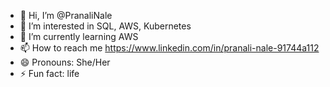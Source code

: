 - 👋 Hi, I’m @PranaliNale
- 👀 I’m interested in SQL, AWS, Kubernetes
- 🌱 I’m currently learning AWS
- 📫 How to reach me https://www.linkedin.com/in/pranali-nale-91744a112
- 😄 Pronouns: She/Her
- ⚡ Fun fact: life
